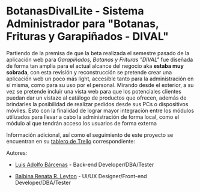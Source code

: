# BotanasDivalLite - Sistema Administrador para "Botanas, Frituras y Garapiñados - DIVAL"

Partiendo de la premisa de que la beta realizada el semestre pasado de la aplicación web para *_Garapiñados, Botanas y Frituras "DIVAL"_* fue diseñada de forma tan amplia para el actual alcance del negocio aka **estaba muy sobrada**, con esta revisión y reconstrucción se pretende crear una aplicación web un poco más light, accesible tanto para la administración en sí misma, como para su uso por el personal.
Mirando desde el exterior, a su vez se pretende incluir una vista web para que los potenciales clientes puedan dar un vistazo al catálogo de productos que ofrecen, además de brindarles la posibilidad de realizar pedidos desde sus PCs o dispositivos móviles.
Esto con la finalidad de lograr mayor integración entre los módulos utilizados para llevar a cabo la administración de forma local, como el módulo al que tendrán acceso los usuarios de forma externa

Información adicional, así como el seguimiento de este proyecto se encuentran en su [tablero de Trello](https://trello.com/b/whGcBvNF) correspondiente:

Autores:

 - [Luis Adolfo Bárcenas](https://github.com/LuisBar05) - Back-end Developer/DBA/Tester
 
 - [Balbina Renata R. Leyton](https://github.com/BalbyReny) - UI/UX Designer/Front-end Developer/DBA/Tester